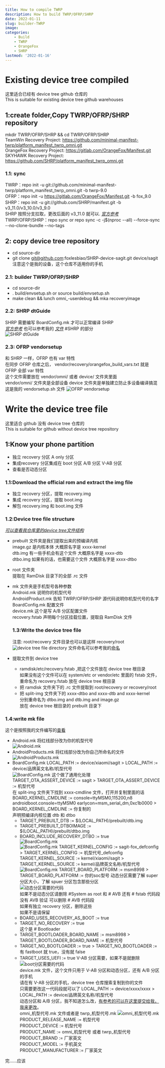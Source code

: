 ```yaml
---
title: How to compile TWRP
description: How to build TWRP/OFRP/SHRP
date: 2022-01-11
slug: builder-TWRP
image: 
categories:
    - Build
    - TWRP
    - OrangeFox
    - SHRP
lastmod: '2022-01-16'
---
```


# Existing device tree compiled

这里适合已经有 device tree github 仓库的  
This is suitable for existing device tree github warehouses

## 1:create folder,Copy TWRP/OFRP/SHRP repository
mkdir TWRP/OFRP/SHRP && cd TWRP/OFRP/SHRP  
TeamWin Recovery Project: https://github.com/minimal-manifest-twrp/platform_manifest_twrp_omni.git  
OrangeFox Recovery Project: https://gitlab.com/OrangeFox/Manifest.git  
SKYHAWK Recovery Project: https://github.com/SHRP/platform_manifest_twrp_omni.git  

### 1.1: sync
TWRP：repo init -u git://github.com/minimal-manifest-twrp/platform_manifest_twrp_omni.git -b twrp-9.0  
OFRP：repo init -u https://gitlab.com/OrangeFox/Manifest.git -b fox_9.0  
SHRP：repo init -u git://github.com/SHRP/manifest.git -b v3_11.0/v3_10.0/v3_9.0  
SHRP 按照分支拉取，更改后面的 v3_11.0 就可以. *[官方参考](https://shrp.github.io/#/guide)*   
TWRP/OFRP/SHRP：repo sync or repo sync -c -j$(nproc --all) --force-sync --no-clone-bundle --no-tags

## 2: copy device tree repository
-  cd source-dir  
-  git clone git@github.com:foxlesbiao/SHRP-device-sagit.git device/sagit  
注意这个是我的设备，这个仓库不适用你的手机

### 2.1: builder TWRP/OFRP/SHRP
-  cd source-dir  
-  . build/envsetup.sh or source build/envsetup.sh  
-  make clean && lunch omni_<device>-userdebug && mka recoveryimage  

### 2.2: SHRP dtGuide
SHRP 需要编写 BoardConfig.mk 才可以正常编译 SHRP  
*[官方参考](https://shrp.github.io/#/dtGuide)* 也可以参考我的 *[文件](https://github.com/foxlesbiao/SHRP-device-sagit/blob/fox_9.0/BoardConfig.mk)* #SHRP 的部分  
![SHRP dtGuide](2022-01-11_23-51.png)  

### 2.3: OFRP vendorsetup
和 SHRP 一样，OFRP 也有 var 特性  
在同步 OFRP 仓库之后， vendor/recovery/orangefox_build_vars.txt 就是 OFRP 全部 var 特性  
这个文件需要放在 vendor/omni/ 或者 device/ 文件夹里面  
vendor/omni/ 文件夹是全部设备
device 文件夹是单独建立防止多设备编译搞混  
这是我的 vendorsetup.sh 文件
![OFRP vendorsetup](2022-01-12_00-15.png)  

# Write the device tree file

这里适合 github 没有 device tree 仓库的  
This is suitable for github without device tree repository  

## 1:Know your phone partition
- 独立 recovery 分区  A only 分区  
- 集成recovery 分区集成在 boot 分区  A/B 分区 V-AB 分区  
- 查看是否动态分区

### 1.1:Download the official rom and extract the img file
- 独立 recovery 分区，提取 recovery.img  
- 集成 recovery 分区，提取 boot.img  
- 解包 recovery.img 和 boot.img  文件  
### 1.2:Device tree file structure
*[可以查看我仓库里的device tree文件结构](https://github.com/foxlesbiao/SHRP-device-sagit)*
- prebuilt 文件夹是我们提取出来的预编译内核  
  image.gz 是内核本体 大概原名字是 xxxx-kernel  
  dtb.img 有一些手机会有这个文件 大概原名字是 xxxx-dtb  
  dtbo.img 如果有的话，也需要这个文件 大概原名字是 xxxx-dtbo  
- root 文件夹  
  提取在 RamDisk 目录下的全部 .rc 文件  
- mk 文件夹是手机型号各种参数  
  Android.mk 说明你的机型代号  
  AndroidProduct.mk 告知 TWRP/OFRP/SHRP 源代码说明你机型代号的名字  
  BoardConfig.mk 配置文件  
  device.mk 这个是写 A/B 分区配置文件  
  recovery.fstab 声明每个分区挂载位置，提取自 RamDisk 文件  

  ### 1.3:Write the device tree file
  注意: root/recovery 文件目录也可以是这样 recovery/root  
![device tree file directory](2022-01-12_01-14.png)
 文件命名可以参考我的[命名](https://github.com/foxlesbiao/SHRP-device-sagit)  
- 提取文件到 device tree  
   - ramdisk/etc/recovery.fstab ,把这个文件放在 device tree 根目录  
     如果没有这个文件可以在 system/etc or vendor/etc 里面的 fstab 文件，重命名为 recovery.fstab 放在 device tree 根目录
   - 把 ramdisk 文件夹下的 .rc 文件提取到 root/recovery or recovery/root
   - 把 split-img 文件夹下的 xxxx-dtbo and xxxx-dtb and xxxx-kernel  
     分别重命名为 dtbo.img and dtb.img and image.gz  
     放在 device tree 根目录的 prebuilt 目录下  
 ### 1.4:write mk file
   这个是按照我的文件编写的[查看](https://github.com/foxlesbiao/SHRP-device-sagit)
   - Android.mk 将红线部分改为你的机型代号  
     ![Android.mk](2022-01-12_01-38.png)
   - AndroidProducts.mk 将红线部分改为你自己所命名的文件  
     ![AndroidProducts.mk](2022-01-12_01-41.png) 
   - BoardConfig.mk
     LOCAL_PATH := device/xiaomi/sagit > LOCAL_PATH := device/品牌英文名称/机型代号  
     ![BoardConfig.mk](2022-01-12_01-53.png) 
     这个做了通用化处理  
     TARGET_OTA_ASSERT_DEVICE := sagit > TARGET_OTA_ASSERT_DEVICE := 机型代号  
     在 split-img 文件夹下找到 xxxx-cmdline 文件，打开并复制里面的话  
     BOARD_KERNEL_CMDLINE := console=ttyMSM0,115200,n8 androidboot.console=ttyMSM0 earlycon=msm_serial_dm,0xc1b0000 > BOARD_KERNEL_CMDLINE := 你复制的  
     声明预编译内核位置 dtb 和 dtbo  
     - TARGET_PREBUILT_DTB := $(LOCAL_PATH)/prebuilt/dtb.img  
     - TARGET_PREBUILT_DTBOIMAGE := $(LOCAL_PATH)/prebuilt/dtbo.img  
     - BOARD_INCLUDE_RECOVERY_DTBO := true  
     ![BoardConfig.mk](2022-01-12_02-00.png)  
     ![BoardConfig.mk](2022-01-12_02-08.png) 
     TARGET_KERNEL_CONFIG := sagit-fox_defconfig > TARGET_KERNEL_CONFIG := 机型代号_defconfig  
     TARGET_KERNEL_SOURCE := kernel/xiaomi/sagit > TARGET_KERNEL_SOURCE := kernel/品牌英文名称/机型代号  
     ![BoardConfig.mk](2022-01-12_02-10.png)
     TARGET_BOARD_PLATFORM := msm8998 > TARGET_BOARD_PLATFORM := 你的soc型号 
     动态分区需要了解 super 分区大小，了解 spuer 分区包含那些分区  
     ![动态分区需要的代码](2022-01-12_02-20.png)  
    如果不是动态分区请删除 #System as root 和 # AVB 还有 # fstab 代码段  
    没有 AVB 验证 可以删除 # AVB 代码段  
如果有独立 recovery 分区，删除这些  
如果不是请保留  
      - BOARD_USES_RECOVERY_AS_BOOT := true  
      - TARGET_NO_RECOVERY := true  
     这个是 # Bootloader
     - TARGET_BOOTLOADER_BOARD_NAME := msm8998 > TARGET_BOOTLOADER_BOARD_NAME := 机型代号  
     - TARGET_NO_BOOTLOADER := true > TARGET_NO_BOOTLOADER := 有 fastboot 就 true，没有就 false  
     - TARGET_USES_UEFI := true V-AB 分区需要，如果不是就删除  
    ![boot分区需要的代码](2022-01-12_02-27.png)  
device.mk 文件，这个文件只用于 V-AB 分区和动态分区，还有 A/B 分区的手机  
请在有 V-AB 分区的手机，device tree 仓库搜索复制到你的文件  
只需要更改这一代码段就可以了
LOCAL_PATH := device/xxxx/xxxx > LOCAL_PATH := device/品牌英文名称/机型代号  
动态分区和 A/B 分区，我不知道怎么改，[有参考的可以在这里提交给我，我来更改](https://github.com/foxlesbiao/foxlesbiao.github.io/issues)。  
omni_机型代号.mk 文件或者是 twrp_机型代号.mk
![omni_机型代号.mk](2022-01-12_02-51.png) 
PRODUCT_RELEASE_NAME := 机型代号  
PRODUCT_DEVICE := 机型代号  
PRODUCT_NAME := omni_机型代号 或者 twrp_机型代号  
PRODUCT_BRAND := 厂家英文  
PRODUCT_MODEL := 手机英文  
PRODUCT_MANUFACTURER := 厂家英文  

完......应该
